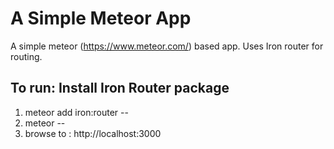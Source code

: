 # A Simple Meteor App 

A simple meteor (https://www.meteor.com/) based app. Uses Iron router for routing.

To run: 
Install Iron Router package
--
1. meteor add iron:router 
--
2. meteor 
--
3. browse to : http://localhost:3000 
